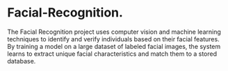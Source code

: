 # Facial-Recognition.
The Facial Recognition project uses computer vision and machine learning techniques to identify and verify individuals based on their facial features. By training a model on a large dataset of labeled facial images, the system learns to extract unique facial characteristics and match them to a stored database.
